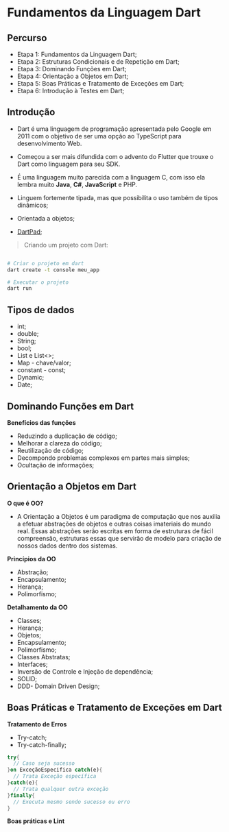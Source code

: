 # Fundamentos da Linguagem Dart

## Percurso

- Etapa 1: Fundamentos da Linguagem Dart;
- Etapa 2: Estruturas Condicionais e de Repetição em Dart;
- Etapa 3: Dominando Funções em Dart;
- Etapa 4: Orientação a Objetos em Dart;
- Etapa 5: Boas Práticas e Tratamento de Exceções em Dart;
- Etapa 6: Introdução à Testes em Dart;

## Introdução

- Dart é uma linguagem de programação apresentada pelo Google em 2011 com o objetivo de ser uma opção ao TypeScript para desenvolvimento Web.

- Começou a ser mais difundida com o advento do Flutter que trouxe o Dart como linguagem para seu SDK.

- É uma linguagem muito parecida com a linguagem C, com isso ela lembra muito **Java**, **C#**, **JavaScript** e PHP.

- Linguem fortemente tipada, mas que possibilita o uso também de tipos dinâmicos;

- Orientada a objetos;

- [DartPad](https://dartpad.dartlang.org/);

> Criando um projeto com Dart:

```bash

# Criar o projeto em dart
dart create -t console meu_app

# Executar o projeto
dart run
```

## Tipos de dados

- int;
- double;
- String;
- bool;
- List e List<>;
- Map - chave/valor;
- constant - const;
- Dynamic;
- Date;

## Dominando Funções em Dart

**Benefícios das funções**

- Reduzindo a duplicação de código;
- Melhorar a clareza do código;
- Reutilização de código;
- Decompondo problemas complexos em partes mais simples;
- Ocultação de informações;

## Orientação a Objetos em Dart

**O que é OO?**

- A Orientação a Objetos é um paradigma de computação que nos auxilia a efetuar abstrações de objetos e outras coisas imateriais do mundo real. Essas abstrações serão escritas em forma de estruturas de fácil compreensão, estruturas essas que servirão de modelo para criação de nossos dados dentro dos sistemas.

**Princípios da OO**

- Abstração;
- Encapsulamento;
- Herança;
- Polimorfismo;

**Detalhamento da OO**

- Classes;
- Herança;
- Objetos;
- Encapsulamento;
- Polimorfismo;
- Classes Abstratas;
- Interfaces;
- Inversão de Controle e Injeção de dependência;
- SOLID;
- DDD- Domain Driven Design;

## Boas Práticas e Tratamento de Exceções em Dart

**Tratamento de Erros**

- Try-catch;
- Try-catch-finally;

```dart
try{
  // Caso seja sucesso
}on ExceçãoEspecifica catch(e){
  // Trata Exceção específica
}catch(e){
  // Trata qualquer outra exceção
}finally{
  // Executa mesmo sendo sucesso ou erro
}
```

**Boas práticas e Lint**
